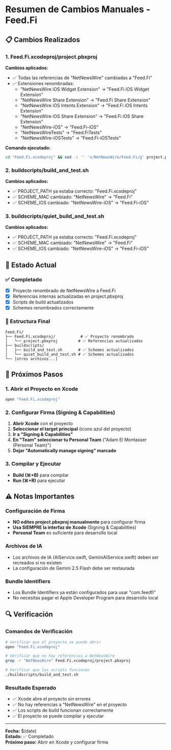 # Resumen de Cambios Manuales - Feed.Fi

## 📋 **Cambios Realizados**

### **1. Feed.Fi.xcodeproj/project.pbxproj**

**Cambios aplicados:**
- ✅ Todas las referencias de "NetNewsWire" cambiadas a "Feed.Fi"
- ✅ Extensiones renombradas:
  - "NetNewsWire iOS Widget Extension" → "Feed.Fi iOS Widget Extension"
  - "NetNewsWire Share Extension" → "Feed.Fi Share Extension"
  - "NetNewsWire iOS Intents Extension" → "Feed.Fi iOS Intents Extension"
  - "NetNewsWire iOS Share Extension" → "Feed.Fi iOS Share Extension"
  - "NetNewsWire-iOS" → "Feed.Fi-iOS"
  - "NetNewsWireTests" → "Feed.FiTests"
  - "NetNewsWire-iOSTests" → "Feed.Fi-iOSTests"

**Comando ejecutado:**
```bash
cd "Feed.Fi.xcodeproj" && sed -i '' 's/NetNewsWire/Feed.Fi/g' project.pbxproj
```

### **2. buildscripts/build_and_test.sh**

**Cambios aplicados:**
- ✅ PROJECT_PATH ya estaba correcto: "Feed.Fi.xcodeproj"
- ✅ SCHEME_MAC cambiado: "NetNewsWire" → "Feed.Fi"
- ✅ SCHEME_IOS cambiado: "NetNewsWire-iOS" → "Feed.Fi-iOS"

### **3. buildscripts/quiet_build_and_test.sh**

**Cambios aplicados:**
- ✅ PROJECT_PATH ya estaba correcto: "Feed.Fi.xcodeproj"
- ✅ SCHEME_MAC cambiado: "NetNewsWire" → "Feed.Fi"
- ✅ SCHEME_IOS cambiado: "NetNewsWire-iOS" → "Feed.Fi-iOS"

## 🎯 **Estado Actual**

### **✅ Completado**
- [x] Proyecto renombrado de NetNewsWire a Feed.Fi
- [x] Referencias internas actualizadas en project.pbxproj
- [x] Scripts de build actualizados
- [x] Schemes renombrados correctamente

### **📁 Estructura Final**
```
Feed.Fi/
├── Feed.Fi.xcodeproj/           # ✅ Proyecto renombrado
│   └── project.pbxproj         # ✅ Referencias actualizadas
├── buildscripts/
│   ├── build_and_test.sh       # ✅ Schemes actualizados
│   └── quiet_build_and_test.sh # ✅ Schemes actualizados
└── [otros archivos...]
```

## 🚀 **Próximos Pasos**

### **1. Abrir el Proyecto en Xcode**
```bash
open "Feed.Fi.xcodeproj"
```

### **2. Configurar Firma (Signing & Capabilities)**
1. **Abrir Xcode** con el proyecto
2. **Seleccionar el target principal** (icono azul del proyecto)
3. **Ir a "Signing & Capabilities"**
4. **En "Team" seleccionar tu Personal Team** ("Adam El Montasser (Personal Team)")
5. **Dejar "Automatically manage signing" marcado**

### **3. Compilar y Ejecutar**
- **Build (⌘+B)** para compilar
- **Run (⌘+R)** para ejecutar

## ⚠️ **Notas Importantes**

### **Configuración de Firma**
- **NO edites project.pbxproj manualmente** para configurar firma
- **Usa SIEMPRE la interfaz de Xcode** (Signing & Capabilities)
- **Personal Team** es suficiente para desarrollo local

### **Archivos de IA**
- Los archivos de IA (AIService.swift, GeminiAIService.swift) deben ser recreados si no existen
- La configuración de Gemini 2.5 Flash debe ser restaurada

### **Bundle Identifiers**
- Los Bundle Identifiers ya están configurados para usar "com.feedfi"
- No necesitas pagar el Apple Developer Program para desarrollo local

## 🔍 **Verificación**

### **Comandos de Verificación**
```bash
# Verificar que el proyecto se puede abrir
open "Feed.Fi.xcodeproj"

# Verificar que no hay referencias a NetNewsWire
grep -r "NetNewsWire" Feed.Fi.xcodeproj/project.pbxproj

# Verificar que los scripts funcionan
./buildscripts/build_and_test.sh
```

### **Resultado Esperado**
- ✅ Xcode abre el proyecto sin errores
- ✅ No hay referencias a "NetNewsWire" en el proyecto
- ✅ Los scripts de build funcionan correctamente
- ✅ El proyecto se puede compilar y ejecutar

---

**Fecha:** $(date)  
**Estado:** ✅ Completado  
**Próximo paso:** Abrir en Xcode y configurar firma